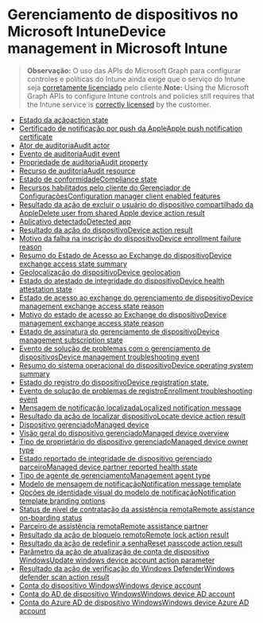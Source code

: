 # <a name="device-management-in-microsoft-intune"></a><span data-ttu-id="42e7c-101">Gerenciamento de dispositivos no Microsoft Intune</span><span class="sxs-lookup"><span data-stu-id="42e7c-101">Device management in Microsoft Intune</span></span>

> <span data-ttu-id="42e7c-102">**Observação:** O uso das APIs do Microsoft Graph para configurar controles e políticas do Intune ainda exige que o serviço do Intune seja [corretamente licenciado](https://www.microsoft.com/en-us/cloud-platform/microsoft-intune-pricing) pelo cliente.</span><span class="sxs-lookup"><span data-stu-id="42e7c-102">**Note:** Using the Microsoft Graph APIs to configure Intune controls and policies still requires that the Intune service is [correctly licensed](https://www.microsoft.com/en-us/cloud-platform/microsoft-intune-pricing) by the customer.</span></span>

- [<span data-ttu-id="42e7c-103">Estado da ação</span><span class="sxs-lookup"><span data-stu-id="42e7c-103">action state</span></span>](intune_devices_actionstate.md)
- [<span data-ttu-id="42e7c-104">Certificado de notificação por push da Apple</span><span class="sxs-lookup"><span data-stu-id="42e7c-104">Apple push notification certificate</span></span>](intune_devices_applepushnotificationcertificate.md)
- [<span data-ttu-id="42e7c-105">Ator de auditoria</span><span class="sxs-lookup"><span data-stu-id="42e7c-105">Audit actor</span></span>](intune_auditing_auditactor.md)
- [<span data-ttu-id="42e7c-106">Evento de auditoria</span><span class="sxs-lookup"><span data-stu-id="42e7c-106">Audit event</span></span>](intune_auditing_auditevent.md)
- [<span data-ttu-id="42e7c-107">Propriedade de auditoria</span><span class="sxs-lookup"><span data-stu-id="42e7c-107">Audit property</span></span>](intune_auditing_auditproperty.md)
- [<span data-ttu-id="42e7c-108">Recurso de auditoria</span><span class="sxs-lookup"><span data-stu-id="42e7c-108">Audit resource</span></span>](intune_auditing_auditresource.md)
- [<span data-ttu-id="42e7c-109">Estado de conformidade</span><span class="sxs-lookup"><span data-stu-id="42e7c-109">Compliance state</span></span>](intune_devices_compliancestate.md)
- [<span data-ttu-id="42e7c-110">Recursos habilitados pelo cliente do Gerenciador de Configurações</span><span class="sxs-lookup"><span data-stu-id="42e7c-110">Configuration manager client enabled features</span></span>](intune_devices_configurationmanagerclientenabledfeatures.md)
- [<span data-ttu-id="42e7c-111">Resultado da ação de excluir o usuário do dispositivo compartilhado da Apple</span><span class="sxs-lookup"><span data-stu-id="42e7c-111">Delete user from shared Apple device action result</span></span>](intune_devices_deleteuserfromsharedappledeviceactionresult.md)
- [<span data-ttu-id="42e7c-112">Aplicativo detectado</span><span class="sxs-lookup"><span data-stu-id="42e7c-112">Detected app</span></span>](intune_devices_detectedapp.md)
- [<span data-ttu-id="42e7c-113">Resultado da ação do dispositivo</span><span class="sxs-lookup"><span data-stu-id="42e7c-113">Device action result</span></span>](intune_devices_deviceactionresult.md)
- [<span data-ttu-id="42e7c-114">Motivo da falha na inscrição do dispositivo</span><span class="sxs-lookup"><span data-stu-id="42e7c-114">Device enrollment failure reason</span></span>](intune_troubleshooting_deviceenrollmentfailurereason.md)
- [<span data-ttu-id="42e7c-115">Resumo do Estado de Acesso ao Exchange do dispositivo</span><span class="sxs-lookup"><span data-stu-id="42e7c-115">Device exchange access state summary</span></span>](intune_devices_deviceexchangeaccessstatesummary.md)
- [<span data-ttu-id="42e7c-116">Geolocalização do dispositivo</span><span class="sxs-lookup"><span data-stu-id="42e7c-116">Device geolocation</span></span>](intune_devices_devicegeolocation.md)
- [<span data-ttu-id="42e7c-117">Estado do atestado de integridade do dispositivo</span><span class="sxs-lookup"><span data-stu-id="42e7c-117">Device health attestation state</span></span>](intune_devices_devicehealthattestationstate.md)
- [<span data-ttu-id="42e7c-118">Estado de acesso ao exchange do gerenciamento de dispositivo</span><span class="sxs-lookup"><span data-stu-id="42e7c-118">Device management exchange access state reason</span></span>](intune_devices_devicemanagementexchangeaccessstate.md)
- [<span data-ttu-id="42e7c-119">Motivo do estado de acesso ao Exchange do dispositivo</span><span class="sxs-lookup"><span data-stu-id="42e7c-119">Device management exchange access state reason</span></span>](intune_devices_devicemanagementexchangeaccessstatereason.md)
- [<span data-ttu-id="42e7c-120">Estado de assinatura do gerenciamento de dispositivo</span><span class="sxs-lookup"><span data-stu-id="42e7c-120">Device management subscription state</span></span>](intune_devices_devicemanagementsubscriptionstate.md)
- [<span data-ttu-id="42e7c-121">Evento de solução de problemas com o gerenciamento de dispositivos</span><span class="sxs-lookup"><span data-stu-id="42e7c-121">Device management troubleshooting event</span></span>](intune_troubleshooting_devicemanagementtroubleshootingevent.md)
- [<span data-ttu-id="42e7c-122">Resumo do sistema operacional do dispositivo</span><span class="sxs-lookup"><span data-stu-id="42e7c-122">Device operating system summary</span></span>](intune_devices_deviceoperatingsystemsummary.md)
- [<span data-ttu-id="42e7c-123">Estado do registro do dispositivo</span><span class="sxs-lookup"><span data-stu-id="42e7c-123">Device registration state.</span></span>](intune_devices_deviceregistrationstate.md)
- [<span data-ttu-id="42e7c-124">Evento de solução de problemas de registro</span><span class="sxs-lookup"><span data-stu-id="42e7c-124">Enrollment troubleshooting event</span></span>](intune_troubleshooting_enrollmenttroubleshootingevent.md)
- [<span data-ttu-id="42e7c-125">Mensagem de notificação localizada</span><span class="sxs-lookup"><span data-stu-id="42e7c-125">Localized notification message</span></span>](intune_notification_localizednotificationmessage.md)
- [<span data-ttu-id="42e7c-126">Resultado da ação de localizar dispositivo</span><span class="sxs-lookup"><span data-stu-id="42e7c-126">Locate device action result</span></span>](intune_devices_locatedeviceactionresult.md)
- [<span data-ttu-id="42e7c-127">Dispositivo gerenciado</span><span class="sxs-lookup"><span data-stu-id="42e7c-127">Managed device</span></span>](intune_devices_manageddevice.md)
- [<span data-ttu-id="42e7c-128">Visão geral do dispositivo gerenciado</span><span class="sxs-lookup"><span data-stu-id="42e7c-128">Managed device overview</span></span>](intune_devices_manageddeviceoverview.md)
- [<span data-ttu-id="42e7c-129">Tipo de proprietário do dispositivo gerenciado</span><span class="sxs-lookup"><span data-stu-id="42e7c-129">Managed device owner type</span></span>](intune_devices_manageddeviceownertype.md)
- [<span data-ttu-id="42e7c-130">Estado reportado de integridade de dispositivo gerenciado parceiro</span><span class="sxs-lookup"><span data-stu-id="42e7c-130">Managed device partner reported health state</span></span>](intune_devices_manageddevicepartnerreportedhealthstate.md)
- [<span data-ttu-id="42e7c-131">Tipo de agente de gerenciamento</span><span class="sxs-lookup"><span data-stu-id="42e7c-131">Management agent type</span></span>](intune_devices_managementagenttype.md)
- [<span data-ttu-id="42e7c-132">Modelo de mensagem de notificação</span><span class="sxs-lookup"><span data-stu-id="42e7c-132">Notification message template</span></span>](intune_notification_notificationmessagetemplate.md)
- [<span data-ttu-id="42e7c-133">Opções de identidade visual do modelo de notificação</span><span class="sxs-lookup"><span data-stu-id="42e7c-133">Notification template branding options</span></span>](intune_notification_notificationtemplatebrandingoptions.md)
- [<span data-ttu-id="42e7c-134">Status de nível de contratação da assistência remota</span><span class="sxs-lookup"><span data-stu-id="42e7c-134">Remote assistance on-boarding status</span></span>](intune_remoteassistance_remoteassistanceonboardingstatus.md)
- [<span data-ttu-id="42e7c-135">Parceiro de assistência remota</span><span class="sxs-lookup"><span data-stu-id="42e7c-135">Remote assistance partner</span></span>](intune_remoteassistance_remoteassistancepartner.md)
- [<span data-ttu-id="42e7c-136">Resultado da ação de bloqueio remoto</span><span class="sxs-lookup"><span data-stu-id="42e7c-136">Remote lock action result</span></span>](intune_devices_remotelockactionresult.md)
- [<span data-ttu-id="42e7c-137">Resultado da ação de redefinir a senha</span><span class="sxs-lookup"><span data-stu-id="42e7c-137">Reset passcode action result</span></span>](intune_devices_resetpasscodeactionresult.md)
- [<span data-ttu-id="42e7c-138">Parâmetro da ação de atualização de conta de dispositivo Windows</span><span class="sxs-lookup"><span data-stu-id="42e7c-138">Update windows device account action parameter</span></span>](intune_devices_updatewindowsdeviceaccountactionparameter.md)
- [<span data-ttu-id="42e7c-139">Resultado da ação de verificação do Windows Defender</span><span class="sxs-lookup"><span data-stu-id="42e7c-139">Windows defender scan action result</span></span>](intune_devices_windowsdefenderscanactionresult.md)
- [<span data-ttu-id="42e7c-140">Conta do dispositivo Windows</span><span class="sxs-lookup"><span data-stu-id="42e7c-140">Windows device account</span></span>](intune_devices_windowsdeviceaccount.md)
- [<span data-ttu-id="42e7c-141">Conta do AD de dispositivo Windows</span><span class="sxs-lookup"><span data-stu-id="42e7c-141">Windows device AD account</span></span>](intune_devices_windowsdeviceadaccount.md)
- [<span data-ttu-id="42e7c-142">Conta do Azure AD de dispositivo Windows</span><span class="sxs-lookup"><span data-stu-id="42e7c-142">Windows device Azure AD account</span></span>](intune_devices_windowsdeviceazureadaccount.md)
